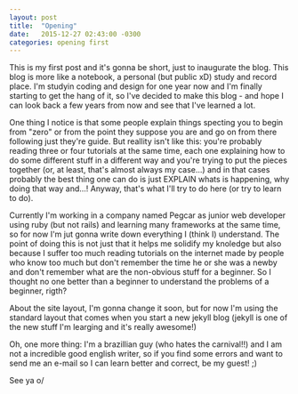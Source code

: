 ```yaml
---
layout: post
title:  "Opening"
date:   2015-12-27 02:43:00 -0300
categories: opening first
---
```

This is my first post and it's gonna be short, just to inaugurate the blog. This blog is more like a notebook, a personal (but public xD) study and record place. I'm studyin coding and design for one year now and I'm finally starting to get the hang of it, so I've decided to make this blog - and hope I can look back a few years from now and see that I've learned a lot. 

One thing I notice is that some people explain things specting you to begin from "zero" or from the point they suppose you are and go on from there following just they're guide. But reallity isn't like this: you're probably reading three or four tutorials at the same time, each one explaining how to do some different stuff in a different way and you're trying to put the pieces together (or, at least, that's almost always my case...) and in that cases probably the best thing one can do is just EXPLAIN whats is happening, why doing that way and...! Anyway, that's what I'll try to do here (or try to learn to do).


Currently I'm working in a company named Pegcar as junior web developer using ruby (but not rails) and learning many frameworks at the same time, so for now I'm jut gonna write down everything I (think I) understand. The point of doing this is not just that it helps me solidify my knoledge but also because I suffer too much reading tutorials on the internet made by people who know too much but don't remember the time he or she was a newby and don't remember what are the non-obvious stuff for a beginner. So I thought no one better than a beginner to understand the problems of a beginner, rigth?

About the site layout, I'm gonna change it soon, but for now I'm using the standard layout that comes when you start a new jekyll blog (jekyll is one of the new stuff I'm learging and it's really awesome!)

Oh, one more thing: I'm a brazillian guy (who hates the carnival!!) and I am not a incredible good english writer, so if you find some errors and want to send me an e-mail so I can learn better and correct, be my guest! ;)

See ya o/
